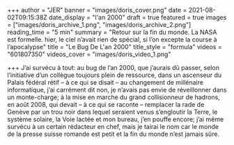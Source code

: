 +++
author = "JER"
banner = "images/doris_cover.png"
date = 2021-08-02T09:15:38Z
date_display = "l'an 2000"
draft = true
featured = true
images = ["images/doris_archive_1.png", "images/doris_archive_2.png"]
reading_time = "5 min"
summary = "Retour sur la fin du monde. La NASA est formelle. hier, le ciel n’avait rien de spécial, si l’on excepte la course à l’apocalypse"
title = "Le Bug De L'an 2000"
title_style = "formula"
videos = "601807350"
videos_cover = "images/doris_video_1.png"

+++
J’ai survécu à tout: au bug de l’an 2000, que j’aurais dû passer, selon l’initiative d’un collègue toujours plein de ressource, dans un ascenseur du Palais fédéral rétif – à ce qui se disait – au changement de millénaire informatique, j’ai carrément dit non, je n’avais pas envie de réveillonner dans un monte-charge; à la mise en marche du grand collisionneur de hadrons, en août 2008, qui devait – à ce qui se raconte – remplacer la rade de Genève par un trou noir dans lequel seraient venus s’engloutir la Terre, le système solaire, la Voie lactée et mon bureau, j’en pouffe encore; j’ai même survécu à un certain rédacteur en chef, mais je tairai le nom car le monde de la presse suisse romande est petit et la fin du monde n’est jamais sûre.